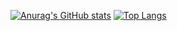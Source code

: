 

[![Anurag's GitHub stats](https://github-readme-stats.vercel.app/api?username=robbyrama1st)](https://github.com/robbyrama1st/github-readme-stats)
[![Top Langs](https://github-readme-stats.vercel.app/api/top-langs/?username=robbyrama1st)](https://github.com/robbyrama1st/github-readme-stats)

